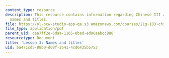 ```yaml
---
content_type: resource
description: This resource contains information regarding Chinese III assignments,
  names and titles.
file: https://ol-ocw-studio-app-qa.s3.amazonaws.com/courses/21g-103-chinese-iii-regular-fall-2003/ba471cd588b0d08f26414cd6435b5753_MIT21G_103F03_lesson3.pdf
file_type: application/pdf
parent_uid: cea7ff2e-6daa-1165-8bad-ed96aabcc888
resourcetype: Document
title: 'Lesson 3: Names and titles'
uid: ba471cd5-88b0-d08f-2641-4cd6435b5753
---
```


